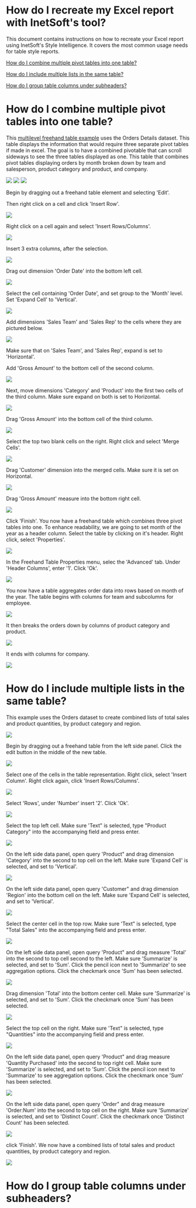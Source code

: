# How do I recreate my Excel report with InetSoft's tool?

This document contains instructions on how to recreate your Excel report using InetSoft's Style Intelligence. It covers the most common usage needs for table style reports.

[How do I combine multiple pivot tables into one table?](#pivot)

[How do I include multiple lists in the same table?](#lists)

[How do I group table columns under subheaders?](#sub)




# How do I combine multiple pivot tables into one table? <a name="pivot"></a>

 

This   [multilevel freehand table example](https://www.inetsoft.com/public/app/viewer/view/global/Dashboards/Return%20Analysis%20Table)   uses the Orders Details dataset. This table displays the information that would require three separate pivot tables if made in excel. The goal is to have a combined pivotable that can scroll sideways to see the three tables displayed as one. This table that combines pivot tables displaying orders by month broken down by team and salesperson, product category and product, and company.

![](screenshots/combined-pivot-table1.PNG) ![](screenshots/combined-pivot-table2.PNG) ![](screenshots/combined-pivot-table3.PNG)




Begin by dragging out a freehand table element and selecting 'Edit'.

Then right click on a cell and click 'Insert Row'. 

![](screenshots/insert-row-highlight.png)


Right click on a cell again and select 'Insert Rows/Columns'.

![](screenshots/insert-rows-columns-highlight.png)


Insert 3 extra columns, after the selection.

![](screenshots/insert-extra-rows-columns-highlight.png)

Drag out dimension 'Order Date' into the bottom left cell. 

![](screenshots/order-date-into-bottom-left-column-highlight.png)

Select the cell containing 'Order Date', and set group to the 'Month' level. Set 'Expand Cell' to 'Vertical'.

![](screenshots/set-grouping-to-by-month-highlight.png)



Add dimensions 'Sales Team' and 'Sales Rep' to the cells where they are pictured below.

![](screenshots/add-sales-team-highlight.png)





Make sure that on 'Sales Team', and 'Sales Rep', expand is set to 'Horizontal'.

Add 'Gross Amount' to the bottom cell of the second column.

![](screenshots/add-gross-amount-dimension-highlight.png)

Next, move dimensions 'Category' and 'Product' into the first two cells of the third column. Make sure expand on both is set to Horizontal.

![](screenshots/move-in-category-and-product-highlight.png)



Drag 'Gross Amount' into the bottom cell of the third column.

![](screenshots/drag-out-gross-amount-again-highlight.png)

Select the top two blank cells on the right. Right click  and select 'Merge Cells'.

![](screenshots/merge_cells-highlight.png)

Drag 'Customer' dimension into the merged cells. Make sure it is set on Horizontal.

![](screenshots/drag-customer-into-fourth-space-highlight.png)


Drag 'Gross Amount' measure into the bottom right cell.

![](screenshots/drag-gross-amount-into-fourth-highlight.png)

Click 'Finish'. You now have a freehand table which combines three pivot tables into one. To enhance readability, we are going to set month of the year as a header column. Select the table by clicking on it's header. Right click, select 'Properties'.

![](screenshots/table-properties.PNG)

In the Freehand Table Properties menu, selec the 'Advanced' tab. Under 'Header Columns', enter '1'. Click 'Ok'.

![](screenshots/table-properties-menu.PNG)

You now have a table aggregates order data into rows based on month of the year. The table begins with columns for team and subcolumns for employee.

  ![](screenshots/combined-pivot-table1.PNG)

It then breaks the orders down by columns of product category and product.

![](screenshots/combined-pivot-table2.PNG)

It ends with columns for company.

![](screenshots/combined-pivot-table3.PNG)








# How do I include multiple lists in the same table? <a name="lists"></a>

This example uses the Orders dataset to create combined lists of total sales and product quantities, by product category and region.

![](screenshots/combined-lists.PNG)

Begin by dragging out a freehand table from the left side panel. Click the edit button in the middle of the new table.

![](screenshots/drag-out-freehand-table.PNG)

Select one of the cells in the table representation. Right click, select 'Insert Column'. Right click again, click 'Insert Rows/Columns'.

![](screenshots/right-click-menu.PNG)

Select 'Rows', under 'Number' insert  '2'. Click 'Ok'.

![](screenshots/insert-two-rows.PNG)

Select the top left cell. Make sure 'Text" is selected, type "Product Category" into the accompanying field and press enter.

![](screenshots/insert-category-label.PNG)

 On the left side data panel, open query 'Product" and drag dimension 'Category' into the second to top cell on the left. Make sure 'Expand Cell' is selected, and set to 'Vertical'.
 
![](screenshots/drag-category-into-cell.PNG)

 On the left side data panel, open query 'Customer" and drag dimension 'Region' into the bottom cell on the left. Make sure 'Expand Cell' is selected, and set to 'Vertical'.

![](screenshots/drag-region-into-cell.PNG)

Select the center cell in the top row. Make sure 'Text" is selected, type "Total Sales" into the accompanying field and press enter.

![](screenshots/enter-sales-label.PNG)

 On the left side data panel, open query 'Product" and drag measure 'Total' into the second to top cell second to the left. Make sure 'Summarize' is selected, and set to 'Sum'. Click the pencil icon next to 'Summarize' to see aggregation options. Click the checkmark once 'Sum' has been selected.

![](screenshots/drag-product-total-into-cell.PNG)

Drag dimension 'Total' into the bottom center cell. Make sure 'Summarize' is selected, and set to 'Sum'. Click the checkmark once 'Sum' has been selected.

![](screenshots/drag-product-total-into-bottom-cell.PNG)

Select the top cell on the right. Make sure 'Text" is selected, type "Quantities" into the accompanying field and press enter.

![](screenshots/enter-quantities-label.PNG)

 On the left side data panel, open query 'Product" and drag measure 'Quantity Purchased' into the second to top right cell. Make sure 'Summarize' is selected, and set to 'Sum'. Click the pencil icon next to 'Summarize' to see aggregation options. Click the checkmark once 'Sum' has been selected.


![](screenshots/drag-quantity-purchased-into-cell.PNG)

 On the left side data panel, open query 'Order" and drag measure 'Order:Num' into the second to top cell on the right. Make sure 'Summarize' is selected, and set to 'Distinct Count'. Click the checkmark once 'Distinct Count' has been selected.

![](screenshots/drag-order-number-into-last-cell.PNG)

click 'Finish'. We now have a combined lists of total sales and product quantities, by product category and region.

![](screenshots/combined-lists.PNG)


# How do I group table columns under subheaders? <a name="sub"></a>
